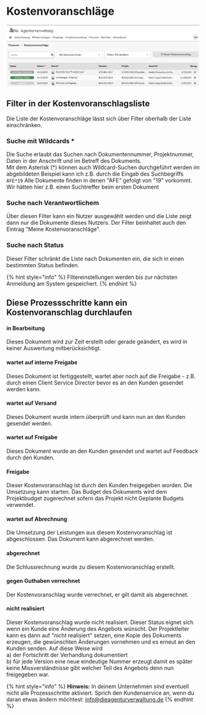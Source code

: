 # Kostenvoranschläge

![](../../.gitbook/assets/bildschirmfoto-2020-03-07-um-14.19.58.png)

## Filter in der Kostenvoranschlagsliste

Die Liste der Kostenvoranschläge lässt sich über Filter oberhalb der Liste einschränken.

### Suche mit Wildcards \*

Die Suche erlaubt das Suchen nach Dokumentennummer, Projektnummer, Daten in der Anschrift und im Betreff des Dokuments.  
Mit dem Asterisk \(\*\) können auch Wildcard-Suchen durchgeführt werden im abgebildeten Beispiel kann ich z.B. durch die Eingab des Suchbegriffs `AFE*19`  Alle Dokumente finden in denen "AFE" gefolgt von "19" vorkommt. Wir hätten hier z.B. einen Suchtreffer beim ersten Dokument

### Suche nach Verantwortlichem

Über diesen Filter kann ein Nutzer ausgewählt werden und die Liste zeigt dann nur die Dokumente dieses Nutzers. Der Filter beinhaltet auch den Eintrag "Meine Kostenvoranschläge".

### **Suche nach Status**

Dieser Filter schränkt die Liste nach Dokumenten ein, die sich in einen bestimmten Status befinden.

{% hint style="info" %}
FIltereinstellungen werden bis zur nächsten Anmeldung am System gespeichert.
{% endhint %}

## Diese Prozessschritte kann ein Kostenvoranschlag durchlaufen

#### in Bearbeitung

Dieses Dokument wird zur Zeit erstellt oder gerade geändert, es wird in keiner Auswertung mitberücksichtigt.

#### wartet auf interne Freigabe

Dieses Dokument ist fertiggestellt, wartet aber noch auf die Freigabe - z.B. durch einen Client Service Director bevor es an den Kunden gesendet werden kann.

#### wartet auf Versand

Dieses Dokument wurde intern überprüft und kann nun an den Kunden gesendet werden.

#### wartet auf Freigabe

Dieses Dokument wurde an den Kunden gesendet und wartet auf Feedback durch den Kunden.

#### Freigabe 

Dieser Kostenvoranschlag ist durch den Kunden freigegeben worden. Die Umsetzung kann starten. Das Budget des Dokuments wird dem Projektbudget zugerechnet sofern das Projekt nicht Geplante Budgets verwendet.

#### wartet auf Abrechnung

Die Umsetzung der Leistungen aus diesem Kostenvoranschlag ist abgeschlossen. Das Dokument kann abgerechnet werden.

#### abgerechnet

Die Schlussrechnung wurde zu diesem Kostenvoranschlag erstellt.

#### gegen Guthaben verrechnet 

Der Kostenvoranschlag wurde verrechnet, er gilt damit als abgerechnet.

#### nicht realisiert

Dieser Kostenvoranschlag wurde nicht realisiert. Dieser Status eignet sich wenn ein Kunde eine Änderung des Angebots wünscht. Der Projektleiter kann es dann auf "nicht realisiert" setzen, eine Kopie des Dokuments erzeugen, die gewünschten Änderungen vornehmen und es erneut an den Kunden senden. Auf diese Weise wird   
a\) der Fortschritt der Verhandlung dokumentiert  
b\) für jede Version eine neue eindeutige Nummer erzeugt damit es später keine Missverständnisse gibt welcher Teil des Angebots denn nun freigegeben war.

{% hint style="info" %}
**Hinweis:** In deinem Unternehmen sind eventuell nicht alle Prozessschritte aktiviert. Sprich den Kundenservice an, wenn du daran etwas ändern möchtest: info@dieagenturverwaltung.de
{% endhint %}

## 



